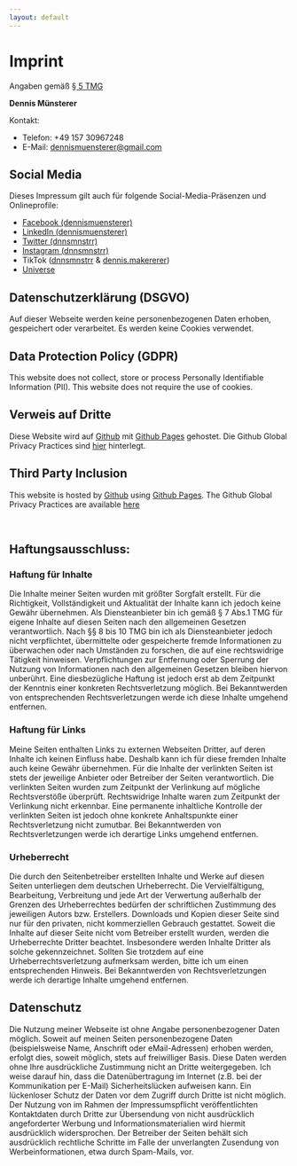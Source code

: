 ```yaml
---
layout: default
---
```


# Imprint
Angaben gemäß [§ 5 TMG](https://www.gesetze-im-internet.de/tmg/__5.html)

__Dennis Münsterer__
<!-- Frankfurter Str. 21a
55252 Wiesbaden -->

Kontakt:
- Telefon: +49 157 30967248
- E-Mail: dennismuensterer@gmail.com

## Social Media

Dieses Impressum gilt auch für folgende Social-Media-Präsenzen und Onlineprofile:
- [Facebook (dennismuensterer)](https://facebook.com/dennismuensterer)
- [LinkedIn (dennismuensterer)](https://www.linkedin.com/in/dennismuensterer)
- [Twitter (dnnsmnstrr)](https://twitter.com/dnnsmnstrr)
- [Instagram (dnnsmnstrr)](https://www.instagram.com/dnnsmnstrr)
- TikTok ([dnnsmnstrr](https://www.tiktok.com/@dnnsmnstrr) & [dennis.makererer](https://www.tiktok.com/@dennis.makerer))
- [Universe](https://dnnsmnstrr.onuniverse.com/)

## Datenschutzerklärung (DSGVO)
Auf dieser Webseite werden keine personenbezogenen Daten erhoben, gespeichert oder verarbeitet. Es werden keine Cookies verwendet.

## Data Protection Policy (GDPR)
This website does not collect, store or process Personally Identifiable Information (PII). This website does not require the use of cookies.

## Verweis auf Dritte
Diese Website wird auf [Github](https://www.github.com/) mit [Github Pages](https://help.github.com/articles/what-is-github-pages/) gehostet. Die Github Global Privacy Practices sind [hier](https://help.github.com/articles/global-privacy-practices/) hinterlegt.

## Third Party Inclusion
This website is hosted by [Github](https://www.github.com/) using [Github Pages](https://help.github.com/articles/what-is-github-pages/). The Github Global Privacy Practices are available [here](https://help.github.com/articles/global-privacy-practices/)

<br />

## Haftungsausschluss:

### Haftung für Inhalte

Die Inhalte meiner Seiten wurden mit größter Sorgfalt erstellt. Für die Richtigkeit, Vollständigkeit und Aktualität der Inhalte kann ich jedoch keine Gewähr übernehmen. Als Diensteanbieter bin ich gemäß § 7 Abs.1 TMG für eigene Inhalte auf diesen Seiten nach den allgemeinen Gesetzen verantwortlich. Nach §§ 8 bis 10 TMG bin ich als Diensteanbieter jedoch nicht verpflichtet, übermittelte oder gespeicherte fremde Informationen zu überwachen oder nach Umständen zu forschen, die auf eine rechtswidrige Tätigkeit hinweisen. Verpflichtungen zur Entfernung oder Sperrung der Nutzung von Informationen nach den allgemeinen Gesetzen bleiben hiervon unberührt. Eine diesbezügliche Haftung ist jedoch erst ab dem Zeitpunkt der Kenntnis einer konkreten Rechtsverletzung möglich. Bei Bekanntwerden von entsprechenden Rechtsverletzungen werde ich diese Inhalte umgehend entfernen.

### Haftung für Links

Meine Seiten enthalten Links zu externen Webseiten Dritter, auf deren Inhalte ich keinen Einfluss habe. Deshalb kann ich für diese fremden Inhalte auch keine Gewähr übernehmen. Für die Inhalte der verlinkten Seiten ist stets der jeweilige Anbieter oder Betreiber der Seiten verantwortlich. Die verlinkten Seiten wurden zum Zeitpunkt der Verlinkung auf mögliche Rechtsverstöße überprüft. Rechtswidrige Inhalte waren zum Zeitpunkt der Verlinkung nicht erkennbar. Eine permanente inhaltliche Kontrolle der verlinkten Seiten ist jedoch ohne konkrete Anhaltspunkte einer Rechtsverletzung nicht zumutbar. Bei Bekanntwerden von Rechtsverletzungen werde ich derartige Links umgehend entfernen.

### Urheberrecht

Die durch den Seitenbetreiber erstellten Inhalte und Werke auf diesen Seiten unterliegen dem deutschen Urheberrecht. Die Vervielfältigung, Bearbeitung, Verbreitung und jede Art der Verwertung außerhalb der Grenzen des Urheberrechtes bedürfen der schriftlichen Zustimmung des jeweiligen Autors bzw. Erstellers. Downloads und Kopien dieser Seite sind nur für den privaten, nicht kommerziellen Gebrauch gestattet. Soweit die Inhalte auf dieser Seite nicht vom Betreiber erstellt wurden, werden die Urheberrechte Dritter beachtet. Insbesondere werden Inhalte Dritter als solche gekennzeichnet. Sollten Sie trotzdem auf eine Urheberrechtsverletzung aufmerksam werden, bitte ich um einen entsprechenden Hinweis. Bei Bekanntwerden von Rechtsverletzungen werde ich derartige Inhalte umgehend entfernen.

## Datenschutz

Die Nutzung meiner Webseite ist ohne Angabe personenbezogener Daten möglich. Soweit auf meinen Seiten personenbezogene Daten (beispielsweise Name, Anschrift oder eMail-Adressen) erhoben werden, erfolgt dies, soweit möglich, stets auf freiwilliger Basis. Diese Daten werden ohne Ihre ausdrückliche Zustimmung nicht an Dritte weitergegeben.
Ich weise darauf hin, dass die Datenübertragung im Internet (z.B. bei der Kommunikation per E-Mail) Sicherheitslücken aufweisen kann. Ein lückenloser Schutz der Daten vor dem Zugriff durch Dritte ist nicht möglich.
Der Nutzung von im Rahmen der Impressumspflicht veröffentlichten Kontaktdaten durch Dritte zur Übersendung von nicht ausdrücklich angeforderter Werbung und Informationsmaterialien wird hiermit ausdrücklich widersprochen. Der Betreiber der Seiten behält sich ausdrücklich rechtliche Schritte im Falle der unverlangten Zusendung von Werbeinformationen, etwa durch Spam-Mails, vor.

